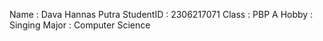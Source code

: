 Name       : Dava Hannas Putra
StudentID  : 2306217071
Class      : PBP A
Hobby      : Singing
Major      : Computer Science
